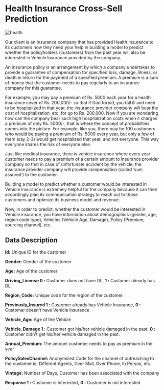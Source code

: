 # Health Insurance Cross-Sell Prediction
![health](https://user-images.githubusercontent.com/61588079/150656306-7f8ce0e9-1e00-4b2f-a9ee-7105cdd05498.jpg)


Our client is an Insurance company that has provided Health Insurance to its customers now they need your help in building a model to predict whether the policyholders (customers) from the past year will also be interested in Vehicle Insurance provided by the company.

An insurance policy is an arrangement by which a company undertakes to provide a guarantee of compensation for specified loss, damage, illness, or death in return for the payment of a specified premium. A premium is a sum of money that the customer needs to pay regularly to an insurance company for this guarantee.

For example, you may pay a premium of Rs. 5000 each year for a health insurance cover of Rs. 200,000/- so that if God forbid, you fall ill and need to be hospitalized in that year, the insurance provider company will bear the cost of hospitalization, etc. for up to Rs. 200,000. Now if you are wondering how can the company bear such high hospitalization costs when it charges a premium of only Rs. 5000/-, that is where the concept of probabilities comes into the picture. For example, like you, there may be 100 customers who would be paying a premium of Rs. 5000 every year, but only a few of them (say 2-3) would get hospitalized that year, and not everyone. This way everyone shares the risk of everyone else.

Just like medical insurance, there is vehicle insurance where every year customer needs to pay a premium of a certain amount to insurance provider company so that in case of unfortunate accident by the vehicle, the insurance provider company will provide compensation (called ‘sum assured’) to the customer.

Building a model to predict whether a customer would be interested in Vehicle Insurance is extremely helpful for the company because it can then accordingly plan its communication strategy to reach out to those customers and optimize its business model and revenue.

Now, in order to predict, whether the customer would be interested in Vehicle insurance, you have information about demographics (gender, age, region code type), Vehicles (Vehicle Age, Damage), Policy (Premium, sourcing channel), etc.

## Data Description
**id:** Unique ID for the customer

**Gender:** Gender of the customer

**Age:** Age of the customer

**Driving_License	0 :** Customer does not have DL, **1 :** Customer already has DL

**Region_Code:** Unique code for the region of the customer

**Previously_Insured	1 :** Customer already has Vehicle Insurance, **0 :** Customer doesn't have Vehicle Insurance

**Vehicle_Age:** Age of the Vehicle

**Vehicle_Damage	1 :** Customer got his/her vehicle damaged in the past. **0 :** Customer didn't get his/her vehicle damaged in the past.

**Annual_Premium:**	The amount customer needs to pay as premium in the year

**PolicySalesChannel:**	Anonymized Code for the channel of outreaching to the customer ie. Different Agents, Over Mail, Over Phone, In Person, etc.

**Vintage:**	Number of Days, Customer has been associated with the company

**Response	1 :** Customer is interested, **0 :** Customer is not interested
